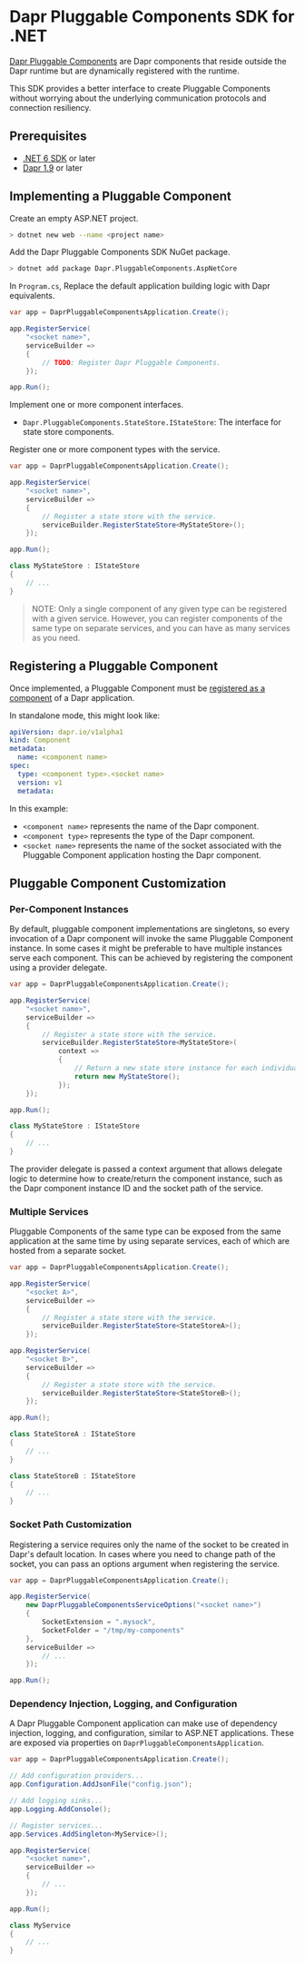 # Dapr Pluggable Components SDK for .NET

[Dapr Pluggable Components](https://docs.dapr.io/concepts/components-concept/#built-in-and-pluggable-components) are Dapr components that reside outside the Dapr runtime but are dynamically registered with the runtime.

This SDK provides a better interface to create Pluggable Components without worrying about the underlying communication protocols and connection resiliency.

## Prerequisites

- [.NET 6 SDK](https://dotnet.microsoft.com/) or later
- [Dapr 1.9](https://dapr.io/) or later

## Implementing a Pluggable Component

Create an empty ASP.NET project.

```bash
> dotnet new web --name <project name>
```

Add the Dapr Pluggable Components SDK NuGet package.

```bash
> dotnet add package Dapr.PluggableComponents.AspNetCore
```

In `Program.cs`, Replace the default application building logic with Dapr equivalents.

```csharp
var app = DaprPluggableComponentsApplication.Create();

app.RegisterService(
    "<socket name>",
    serviceBuilder =>
    {
        // TODO: Register Dapr Pluggable Components.
    });

app.Run();
```

Implement one or more component interfaces.

- `Dapr.PluggableComponents.StateStore.IStateStore`: The interface for state store components.

Register one or more component types with the service.

```csharp
var app = DaprPluggableComponentsApplication.Create();

app.RegisterService(
    "<socket name>",
    serviceBuilder =>
    {
        // Register a state store with the service.
        serviceBuilder.RegisterStateStore<MyStateStore>();
    });

app.Run();

class MyStateStore : IStateStore
{
    // ...
}
```

> NOTE: Only a single component of any given type can be registered with a given service.  However, you can register components of the same type on separate services, and you can have as many services as you need.

## Registering a Pluggable Component

Once implemented, a Pluggable Component must be [registered as a component](https://docs.dapr.io/operations/components/pluggable-components/pluggable-components-registration/) of a Dapr application.

In standalone mode, this might look like:

```yaml
apiVersion: dapr.io/v1alpha1
kind: Component
metadata:
  name: <component name>
spec:
  type: <component type>.<socket name>
  version: v1
  metadata:
```

In this example:

- `<component name>` represents the name of the Dapr component.
- `<component type>` represents the type of the Dapr component.
- `<socket name>` represents the name of the socket associated with the Pluggable Component application hosting the Dapr component.

## Pluggable Component Customization

### Per-Component Instances

By default, pluggable component implementations are singletons, so every invocation of a Dapr component will invoke the same Pluggable Component instance.  In some cases it might be preferable to have multiple instances serve each component.  This can be achieved by registering the component using a provider delegate.

```csharp
var app = DaprPluggableComponentsApplication.Create();

app.RegisterService(
    "<socket name>",
    serviceBuilder =>
    {
        // Register a state store with the service.
        serviceBuilder.RegisterStateStore<MyStateStore>(
            context =>
            {
                // Return a new state store instance for each individual Dapr component.
                return new MyStateStore();
            });
    });

app.Run();

class MyStateStore : IStateStore
{
    // ...
}
```

The provider delegate is passed a context argument that allows delegate logic to determine how to create/return the component instance, such as the Dapr component instance ID and the socket path of the service.

### Multiple Services

Pluggable Components of the same type can be exposed from the same application at the same time by using separate services, each of which are hosted from a separate socket.

```csharp
var app = DaprPluggableComponentsApplication.Create();

app.RegisterService(
    "<socket A>",
    serviceBuilder =>
    {
        // Register a state store with the service.
        serviceBuilder.RegisterStateStore<StateStoreA>();
    });

app.RegisterService(
    "<socket B>",
    serviceBuilder =>
    {
        // Register a state store with the service.
        serviceBuilder.RegisterStateStore<StateStoreB>();
    });

app.Run();

class StateStoreA : IStateStore
{
    // ...
}

class StateStoreB : IStateStore
{
    // ...
}
```

### Socket Path Customization

Registering a service requires only the name of the socket to be created in Dapr's default location. In cases where you need to change path of the socket, you can pass an options argument when registering the service.

```csharp
var app = DaprPluggableComponentsApplication.Create();

app.RegisterService(
    new DaprPluggableComponentsServiceOptions("<socket name>")
    {
        SocketExtension = ".mysock",
        SocketFolder = "/tmp/my-components"
    },
    serviceBuilder =>
        // ...
    });

app.Run();
```

### Dependency Injection, Logging, and Configuration

A Dapr Pluggable Component application can make use of dependency injection, logging, and configuration, similar to ASP.NET applications.  These are exposed via properties on `DaprPluggableComponentsApplication`.

```csharp
var app = DaprPluggableComponentsApplication.Create();

// Add configuration providers...
app.Configuration.AddJsonFile("config.json");

// Add logging sinks...
app.Logging.AddConsole();

// Register services...
app.Services.AddSingleton<MyService>();

app.RegisterService(
    "<socket name>",
    serviceBuilder =>
    {
        // ...
    });

app.Run();

class MyService
{
    // ...
}
```
